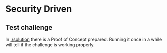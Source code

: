 # Security Driven

## Test challenge
In [./solution](./solution) there is a Proof of Concept prepared. Running it once in a while will tell if the challenge is working properly.
